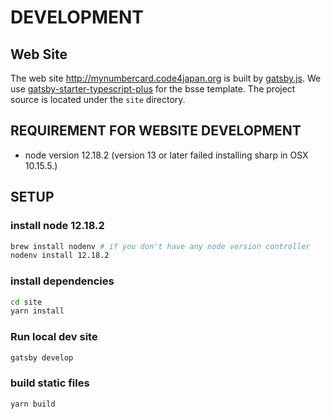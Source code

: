 # DEVELOPMENT

## Web Site

The web site <http://mynumbercard.code4japan.org> is built by [gatsby.js](https://www.gatsbyjs.org/).
We use [gatsby-starter-typescript-plus](https://github.com/resir014/gatsby-starter-typescript-plus) for the bsse template.
The project source is located under the `site` directory.

## REQUIREMENT FOR WEBSITE DEVELOPMENT

- node version 12.18.2 (version 13 or later failed installing sharp in OSX 10.15.5.)

## SETUP

### install node 12.18.2

```bash
brew install nodenv # if you don't have any node version controller
nodenv install 12.18.2
```

### install dependencies

```bash
cd site
yarn install
```

### Run local dev site

```bash
gatsby develop
```

### build static files

```bash
yarn build
```
